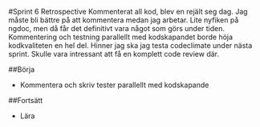 #Sprint 6 Retrospective
Kommenterat all kod, blev en rejält seg dag. Jag måste bli bättre på att kommentera medan jag arbetar. Lite nyfiken på ngdoc, men då får det definitivt vara något som görs under tiden. Kommentering och testning parallellt med kodskapandet borde höja kodkvaliteten en hel del. Hinner jag ska jag testa codeclimate under nästa sprint. Skulle vara intressant att få en komplett code review där.

##Börja
* Kommentera och skriv tester parallellt med kodskapande

##Fortsätt
* Lära
